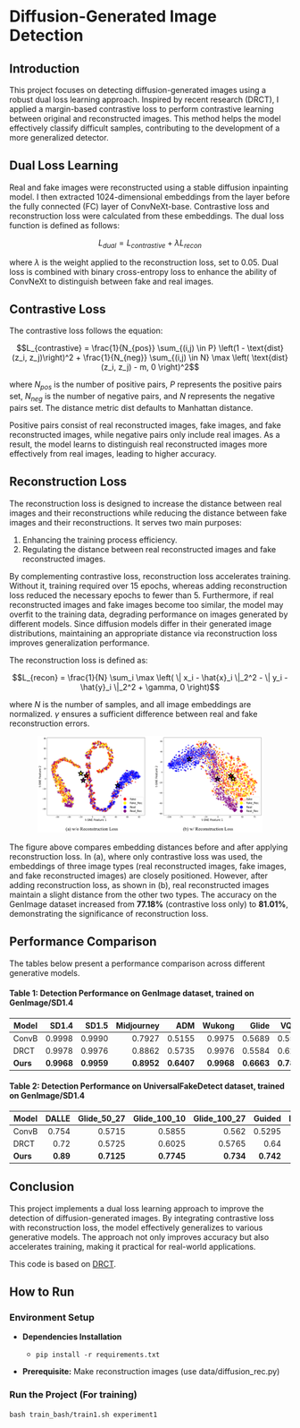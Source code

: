 # Diffusion-Generated Image Detection

## Introduction
This project focuses on detecting diffusion-generated images using a robust dual loss learning approach. Inspired by recent research (DRCT), I applied a margin-based contrastive loss to perform contrastive learning between original and reconstructed images. This method helps the model effectively classify difficult samples, contributing to the development of a more generalized detector.

## Dual Loss Learning
Real and fake images were reconstructed using a stable diffusion inpainting model. I then extracted 1024-dimensional embeddings from the layer before the fully connected (FC) layer of ConvNeXt-base. Contrastive loss and reconstruction loss were calculated from these embeddings. The dual loss function is defined as follows:

```math
L_{dual} = L_{contrastive} + \lambda L_{recon}
```

where $\lambda$ is the weight applied to the reconstruction loss, set to $0.05$. Dual loss is combined with binary cross-entropy loss to enhance the ability of ConvNeXt to distinguish between fake and real images.

## Contrastive Loss
The contrastive loss follows the equation:

```math
L_{contrastive} = \frac{1}{N_{pos}} \sum_{(i,j) \in P} \left(1 - \text{dist}(z_i, z_j)\right)^2 + \frac{1}{N_{neg}} \sum_{(i,j) \in N} \max \left( \text{dist}(z_i, z_j) - m, 0 \right)^2
```

where $N_{pos}$ is the number of positive pairs, $P$ represents the positive pairs set, $N_{neg}$ is the number of negative pairs, and $N$ represents the negative pairs set. The distance metric $\text{dist}$ defaults to Manhattan distance.

Positive pairs consist of real reconstructed images, fake images, and fake reconstructed images, while negative pairs only include real images. As a result, the model learns to distinguish real reconstructed images more effectively from real images, leading to higher accuracy.

## Reconstruction Loss
The reconstruction loss is designed to increase the distance between real images and their reconstructions while reducing the distance between fake images and their reconstructions. It serves two main purposes:
1. Enhancing the training process efficiency.
2. Regulating the distance between real reconstructed images and fake reconstructed images.

By complementing contrastive loss, reconstruction loss accelerates training. Without it, training required over $15$ epochs, whereas adding reconstruction loss reduced the necessary epochs to fewer than $5$. Furthermore, if real reconstructed images and fake images become too similar, the model may overfit to the training data, degrading performance on images generated by different models. Since diffusion models differ in their generated image distributions, maintaining an appropriate distance via reconstruction loss improves generalization performance.

The reconstruction loss is defined as:

```math
L_{recon} = \frac{1}{N} \sum_i \max \left( \| x_i - \hat{x}_i \|_2^2 - \| y_i - \hat{y}_i \|_2^2 + \gamma, 0 \right)
```

where $N$ is the number of samples, and all image embeddings are normalized. $\gamma$ ensures a sufficient difference between real and fake reconstruction errors.

<p align="center"><img src="figures/Figure4.svg" alt="Pipeline" width="80%" /></p>

The figure above compares embedding distances before and after applying reconstruction loss. In (a), where only contrastive loss was used, the embeddings of three image types (real reconstructed images, fake images, and fake reconstructed images) are closely positioned. However, after adding reconstruction loss, as shown in (b), real reconstructed images maintain a slight distance from the other two types. The accuracy on the GenImage dataset increased from **77.18\%** (contrastive loss only) to **81.01\%**, demonstrating the significance of reconstruction loss.

## Performance Comparison

The tables below present a performance comparison across different generative models.

#### Table 1: Detection Performance on GenImage dataset, trained on GenImage/SD1.4

| Model  | SD1.4  | SD1.5  | Midjourney | ADM   | Wukong | Glide  | VQDM   | BigGAN  | Average  |
|--------|------:|------:|-----------:|------:|-------:|------:|------:|------:|--------:|
| ConvB  | 0.9998 | 0.9990 | 0.7927  | 0.5155 | 0.9975 | 0.5689 | 0.5584 | 0.4999 | 0.7415  |
| DRCT   | 0.9978 | 0.9976 | 0.8862  | 0.5735 | 0.9976 | 0.5584 | 0.6221 | 0.5409 | 0.7718  |
| **Ours**  | **0.9968** | **0.9959** | **0.8952** | **0.6407** | **0.9968** | **0.6663** | **0.7843** | **0.6372** | **0.8267** |

#### Table 2: Detection Performance on UniversalFakeDetect dataset, trained on GenImage/SD1.4

| Model  | DALLE | Glide_50_27 | Glide_100_10 | Glide_100_27 | Guided | LDM_100 | LDM_200_CFG | LDM_200 | Average  |
|--------|------:|------------:|-------------:|-------------:|-------:|--------:|------------:|--------:|--------:|
| ConvB  | 0.754 | 0.5715      | 0.5855       | 0.562        | 0.5295 | 0.9975  | 0.993       | 0.9975  | 0.7488  |
| DRCT   | 0.72  | 0.5725      | 0.6025       | 0.5765       | 0.64   | 0.994   | 0.991       | 0.9935  | 0.7613  |
| **Ours**  | **0.89**  | **0.7125**  | **0.7745**  | **0.734**  | **0.742**  | **0.9855**  | **0.976**  | **0.9845**  | **0.8499**  |




## Conclusion
This project implements a dual loss learning approach to improve the detection of diffusion-generated images. By integrating contrastive loss with reconstruction loss, the model effectively generalizes to various generative models. The approach not only improves accuracy but also accelerates training, making it practical for real-world applications.

This code is based on [DRCT](https://github.com/beibuwandeluori/DRCT.git).


## How to Run

### Environment Setup

- **Dependencies Installation**
  - `pip install -r requirements.txt`

- **Prerequisite:** Make reconstruction images (use data/diffusion_rec.py)
  
### Run the Project (For training)

```
bash train_bash/train1.sh experiment1
```

